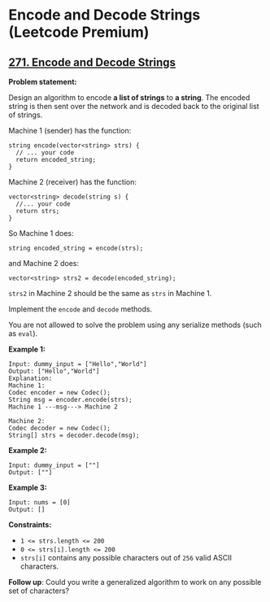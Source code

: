 # Encode and Decode Strings (Leetcode Premium)

## [271. Encode and Decode Strings](https://leetcode.com/problems/encode-and-decode-strings/)

**Problem statement:**

Design an algorithm to encode **a list of strings** to **a string**. The encoded string is then sent over the network and is decoded back to the original list of strings.

Machine 1 (sender) has the function:
```
string encode(vector<string> strs) {
  // ... your code
  return encoded_string;
}
```

Machine 2 (receiver) has the function:
```
vector<string> decode(string s) {
  //... your code
  return strs;
}
```

So Machine 1 does:

```
string encoded_string = encode(strs);
```

and Machine 2 does:
```
vector<string> strs2 = decode(encoded_string);
```

`strs2` in Machine 2 should be the same as `strs` in Machine 1.

Implement the `encode` and `decode` methods.

You are not allowed to solve the problem using any serialize methods (such as `eval`).

**Example 1:**

```
Input: dummy_input = ["Hello","World"]
Output: ["Hello","World"]
Explanation:
Machine 1:
Codec encoder = new Codec();
String msg = encoder.encode(strs);
Machine 1 ---msg---> Machine 2

Machine 2:
Codec decoder = new Codec();
String[] strs = decoder.decode(msg);
```

**Example 2:**

```
Input: dummy_input = [""]
Output: [""]
```

**Example 3:**

```
Input: nums = [0]
Output: []
```

**Constraints:**

* `1 <= strs.length <= 200`
* `0 <= strs[i].length <= 200`
* `strs[i]` contains any possible characters out of `256` valid ASCII characters.
 
**Follow up**: Could you write a generalized algorithm to work on any possible set of characters?
